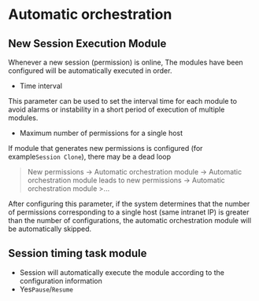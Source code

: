 # Automatic orchestration

## New Session Execution Module

Whenever a new session (permission) is online, The modules have been configured will be automatically executed in order.

+ Time interval

This parameter can be used to set the interval time for each module to avoid alarms or instability in a short period of execution of multiple modules.

+ Maximum number of permissions for a single host

If module that generates new permissions is configured (for example`Session Clone`), there may be a dead loop
> New permissions -> Automatic orchestration module -> Automatic orchestration module leads to new permissions -> Automatic orchestration module >...

After configuring this parameter, if the system determines that the number of permissions corresponding to a single host (same intranet IP) is greater than the number of
configurations, the automatic orchestration module will be automatically skipped.

## Session timing task module

+ Session will automatically execute the module according to the configuration information
+ Yes`Pause`/`Resume`
